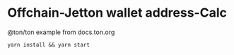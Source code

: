 # Offchain-Jetton wallet address-Calc
 @ton/ton example from docs.ton.org

```
yarn install && yarn start
```
